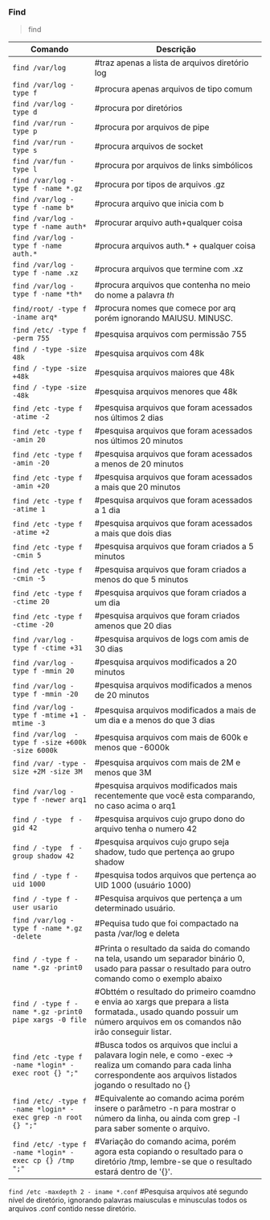 <h3> Find </h3>

>find <caminho> <opcoes>

Comando | Descrição
--------|----------
`find /var/log` | #traz apenas a lista de arquivos diretório log
`find /var/log -type f`| #procura apenas arquivos de tipo comum
`find /var/log -type d`| #procura por diretórios
`find /var/run -type p`| #procura por arquivos de pipe
`find /var/run -type s`| #procura arquivos de socket 
`find /var/fun -type l`| #procura por arquivos de links simbólicos 
`find /var/log -type f -name *.gz` | #procura por tipos de arquivos .gz
`find /var/log -type f -name b*` | #procura arquivo que inicia com b
`find /var/log -type f -name auth*` | #procurar arquivo auth+qualquer coisa
`find /var/log -type f -name auth.*` | #procura arquivos auth.* + qualquer coisa
`find /var/log -type f -name .xz` | #procura arquivos que termine com .xz
`find /var/log -type f -name *th*` | #procura arquivos que contenha no meio do nome a palavra *th*
`find/root/ -type f -iname arq*` | #procura nomes que comece por arq porém ignorando MAIUSU. MINUSC.
`find /etc/ -type f -perm 755` | #pesquisa arquivos com permissão 755
`find / -type -size 48k` | #pesquisa arquivos com 48k
`find / -type -size +48k`| #pesquisa arquivos maiores que 48k
`find / -type -size -48k`| #pesquisa arquivos menores que 48k
`find /etc -type f -atime -2` | #pesquisa arquivos que foram acessados nos últimos 2 dias
`find /etc -type f -amin 20` | #pesquisa arquivos que foram acessados nos últimos 20 minutos
`find /etc -type f -amin -20` | #pesquisa arquivos que foram acessados a menos de 20 minutos
`find /etc -type f -amin +20` | #pesquisa arquivos que foram acessados a mais que 20 minutos
`find /etc -type f -atime 1` | #pesquisa arquivos que foram acessados a 1 dia
`find /etc -type f -atime +2` | #pesquisa arquivos que foram acessados a mais que dois dias 
`find /etc -type f -cmin 5` | #pesquisa arquivos que foram criados a 5 minutos
`find /etc -type f -cmin -5` | #pesquisa arquivos que foram criados a menos do que 5 minutos
`find /etc -type f -ctime 20` | #pesquisa arquivos que foram criados a um dia 
`find /etc -type f -ctime -20` | #pesquisa arquivos que foram criados amenos que 20 dias
`find /var/log -type f -ctime +31` | #pesquisa arquivos de logs com amis de 30 dias
`find /var/log -type f -mmin 20`| #pesquisa arquivos modificados a 20 minutos 
`find /var/log -type f -mmin -20` | #pesquisa arquivos modificados a menos de 20 minutos 
`find /var/log -type f -mtime +1 -mtime -3` | #pesquisa arquivos modificados a mais de um dia e a menos do que 3 dias
`find /var/log  -type f -size +600k -size 6000k ` | #pesquisa arquivos com mais de 600k e menos que -6000k
`find /var/ -type -size +2M -size 3M` | #pesquisa arquivos com mais de 2M e menos que 3M
`find /var/log -type f -newer arq1` | #pesquisa arquivos modificados mais recentemente que vocẽ esta comparando, no caso acima o arq1
`find / -type  f -gid 42` | #pesquisa arquivos cujo grupo dono do arquivo tenha o  numero 42
`find / -type  f -group shadow 42` | #pesquisa arquivos cujo grupo seja shadow, tudo que pertença ao grupo shadow
`find / -type f -uid 1000` | #pesquisa todos arquivos que pertença ao UID 1000 (usuário 1000)
`find / -type f -user usario` | #Pesquisa arquivos que pertença a um determinado usuário.
`find /var/log -type f -name *.gz -delete` | #Pequisa tudo que foi compactado na pasta /var/log e deleta 
`find / -type f -name *.gz -print0` | #Printa o resultado da saida do comando na tela, usando um separador binário 0, usado para passar o resultado para outro comando como o exemplo abaixo
`find / -type f -name *.gz -print0 pipe xargs -0 file` | #Obttém o resultado do primeiro coamdno e envia ao xargs que prepara a lista formatada., usado quando possuir um número arquivos em os comandos não irão conseguir listar.
`find /etc -type f -name *login* -exec root {} ";"` |#Busca todos os arquivos que inclui a palavara login nele, e como -exec -> realiza um comando para cada linha correspondente aos arquivos listados  jogando o resultado no {}
`find /etc/ -type f -name *login* -exec grep -n root {} ";"` | #Equivalente ao comando acima porém insere o parâmetro -n para mostrar o número da linha, ou ainda com grep -l para saber somente o arquivo.
`find /etc/ -type f -name *login* -exec cp {} /tmp ";"` | #Variação do comando acima, porém agora esta copiando o resultado para o diretório /tmp, lembre-se que o resultado estará dentro de '{}'.
`find /etc -maxdepth 2 - iname *.conf` #Pesquisa arquivos até segundo nível de diretório, ignorando palavras maiusculas e minusculas todos os arquivos .conf contido nesse diretório.










 